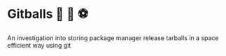 # Gitballs :8ball: :basketball: :soccer:

An investigation into storing package manager release tarballs in a space efficient way using git
